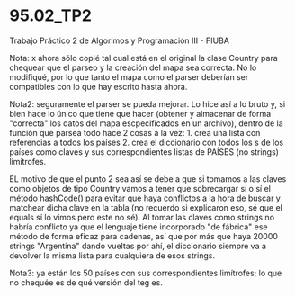 # 95.02_TP2
Trabajo Práctico 2  de Algorimos y Programación III - FIUBA

Nota: x ahora sólo copié tal cual está en el original la clase Country para chequear que el parseo y la creación del mapa sea correcta. 
No lo modifiqué, por lo que tanto el mapa como el parser deberían ser compatibles con lo que hay escrito hasta ahora.

Nota2: seguramente el parser se pueda mejorar. Lo hice así a lo bruto y, si bien hace lo único que tiene que hacer (obtener y almacenar de forma "correcta" los datos del mapa escpecificados en un archivo), dentro de la función que parsea todo hace 2 cosas a la vez: 
    1. crea una lista con referencias a todos los países
    2. crea el diccionario con todos los <name>s de los países como claves y sus correspondientes listas de PAÍSES (no strings) limítrofes.

  EL motivo de que el punto 2 sea así se debe a que si tomamos a las claves como objetos de tipo Country vamos a tener que sobrecargar sí o sí el método hashCode()
  para evitar que haya conflictos a la hora de buscar y matchear dicha clave en la tabla (no recuerdo si explicaron eso, sé que el equals sí lo vimos pero este no sé).
  Al tomar las claves como strings no habría conflicto ya que el lenguaje tiene incorporado "de fábrica" ese método de forma eficaz para cadenas, así que por más
  que haya 20000 strings "Argentina" dando vueltas por ahí, el diccionario siempre va a devolver la misma lista para cualquiera de esos strings.
  
Nota3: ya están los 50 países con sus correspondientes limítrofes; lo que no chequée es de qué versión del teg es. 
